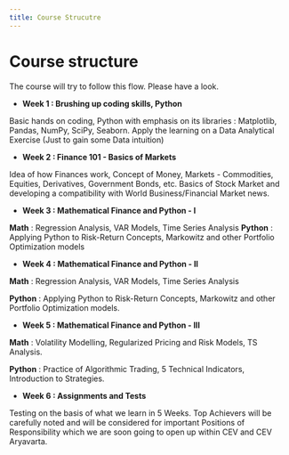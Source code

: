 ```yaml
---
title: Course Strucutre
---
```


# Course structure


The course will try to follow this flow. Please have a look.


* **Week 1 : Brushing up coding skills, Python** 

Basic hands on coding, Python with emphasis on its libraries :
Matplotlib, Pandas, NumPy, SciPy, Seaborn. Apply the learning
on a Data Analytical Exercise (Just to gain some Data intuition)

* **Week 2 : Finance 101 - Basics of Markets**

Idea of how Finances work, Concept of Money, Markets -
Commodities, Equities, Derivatives, Government Bonds, etc.
Basics of Stock Market and developing a compatibility with
World Business/Financial Market news.</br>

* **Week 3 : Mathematical Finance and Python - I**

**Math** : Regression Analysis, VAR Models, Time Series Analysis
**Python** : Applying Python to Risk-Return Concepts, Markowitz
and other Portfolio Optimization models</br>

* **Week 4 : Mathematical Finance and Python - II**

**Math** : Regression Analysis, VAR Models, Time Series Analysis

**Python** : Applying Python to Risk-Return Concepts, Markowitz
and other Portfolio Optimization models.</br>

* **Week 5 : Mathematical Finance and Python - III**

**Math** : Volatility Modelling, Regularized Pricing and Risk Models,
TS Analysis.

**Python** : Practice of Algorithmic Trading, 5 Technical Indicators,
Introduction to Strategies.</br>

* **Week 6 : Assignments and Tests**

Testing on the basis of what we learn in 5 Weeks. Top Achievers
will be carefully noted and will be considered for important
Positions of Responsibility which we are soon going to open up
within CEV and CEV Aryavarta.

